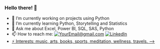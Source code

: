 ### Hello there! 👋

- 🔭 I’m currently working on projects using Python
- 🌱 I’m currently learning Python, Storytelling and Statistics 
- 💬 Ask me about Excel, Power BI, SQL, SAS, Python
- 📫 How to reach me: 
<a href="mailto:rockigo@gmail.com">![YourEmail@gmail.com](https://img.shields.io/badge/Gmail-D14836?style=for-the-badge&logo=gmail&logoColor=white)</a>
<a href="<linkedin.com/in/rodrigohigashi>">![LinkedIn](https://img.shields.io/badge/linkedin-%230077B5.svg?style=for-the-badge&logo=linkedin&logoColor=white)
- ⚡ Interests: music, arts, books, sports, meditation, wellness, travels.
-->
